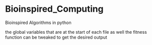# Bioinspired_Computing
Bioinspired Algorithms in python

the global variables that are at the start of each file as well the fitness function can be tweaked to get the desired output
